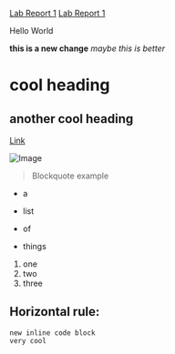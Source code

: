 


[Lab Report 1](lab-report-1-week-2.html)
[Lab Report 1](https://jtimpham343.github.io/cse15l-lab-reports//lab-report-1-week-2.html)


Hello World

**this is a new change**
*maybe this is better*

# cool heading
## another cool heading
[Link](https://www.google.com/search?q=image&rlz=1C1FHFK_enUS973US973&sxsrf=APq-WBtEUSQ0ITMWOxnqnkVrj1ERgSlVhg:1649447351547&source=lnms&tbm=isch&sa=X&ved=2ahUKEwiOw9ubnoX3AhUrIEQIHZGFDXAQ_AUoAXoECAIQAw&biw=1517&bih=703&dpr=0.9)

![Image](https://commonmark.org/help/images/favicon.png)

> Blockquote example


- a 
- list
- of

- things 



1. one
2. two 
3. three


Horizontal rule:
---


```
new inline code block
very cool
```

